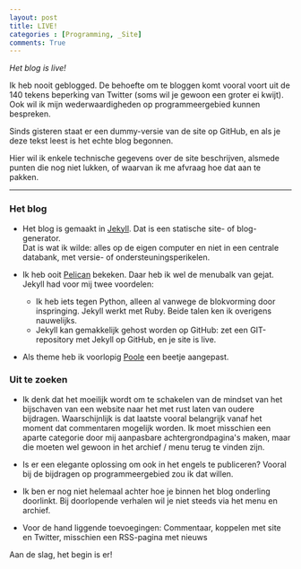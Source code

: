 ```yaml
---
layout: post
title: LIVE!
categories : [Programming, _Site]
comments: True
---
```


*Het blog is live!* 

Ik heb nooit geblogged. De behoefte om te bloggen komt vooral voort uit de 140 tekens beperking van Twitter (soms wil je gewoon een groter ei kwijt). Ook wil ik mijn wederwaardigheden op programmeergebied kunnen bespreken.

Sinds gisteren staat er een dummy-versie van de site op GitHub, en als je deze tekst leest is het echte blog begonnen.

Hier wil ik enkele technische gegevens over de site beschrijven, alsmede punten die nog niet lukken, of waarvan ik me afvraag hoe dat aan te pakken.

-----

### Het blog

* Het blog is gemaakt in <a href="https://jekyllrb.com/">Jekyll</a>. Dat is een statische site- of blog-generator.<br>
Dat is wat ik wilde: alles op de eigen computer en niet in een centrale databank, met versie- of ondersteuningsperikelen.

* Ik heb ooit <a href="http://blog.getpelican.com/">Pelican</a> bekeken. Daar heb ik wel de menubalk van gejat.<br>
Jekyll had voor mij twee voordelen:
  * Ik heb iets tegen Python, alleen al vanwege de blokvorming door inspringing. Jekyll werkt met Ruby. Beide talen ken ik overigens nauwelijks.
  * Jekyll kan gemakkelijk gehost worden op GitHub: zet een GIT-repository met Jekyll op GitHub, en je site is live.

* Als theme heb ik voorlopig <a href="https://github.com/poole/poole">Poole</a> een beetje aangepast.


### Uit te zoeken

* Ik denk dat het moeilijk wordt om te schakelen van de mindset van het bijschaven van een website naar het met rust laten van oudere bijdragen. Waarschijnlijk is dat laatste vooral belangrijk vanaf het moment dat commentaren mogelijk worden. Ik moet misschien een aparte categorie door mij aanpasbare achtergrondpagina's maken, maar die moeten wel gewoon in het archief / menu terug te vinden zijn.

* Is er een elegante oplossing om ook in het engels te publiceren? Vooral bij de bijdragen op programmeergebied zou ik dat willen.

* Ik ben er nog niet helemaal achter hoe je binnen het blog onderling doorlinkt. Bij doorlopende verhalen wil je niet steeds via het menu en archief.

* Voor de hand liggende toevoegingen: Commentaar, koppelen met site en Twitter, misschien een RSS-pagina met nieuws

Aan de slag, het begin is er!
